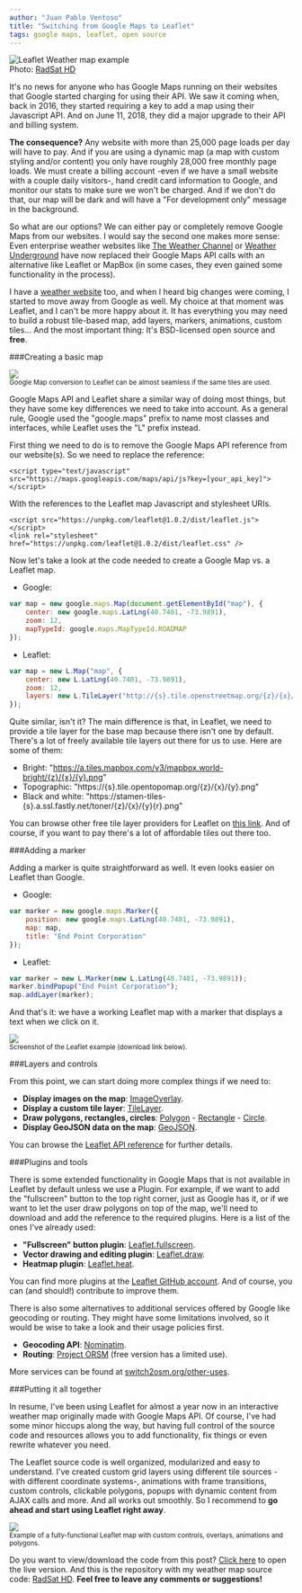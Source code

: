 ```yaml
---
author: "Juan Pablo Ventoso"
title: "Switching from Google Maps to Leaflet"
tags: google maps, leaflet, open source
---
```


<img src="https://raw.githubusercontent.com/juanpabloventoso/end-point-blog/master/2019/03/07/switching-google-maps-leaflet/leaflet-weather-map-us.jpg" alt="Leaflet Weather map example" /><br>Photo: <a href="https://www.extendedforecast.net/radsat">RadSat HD</a>

It's no news for anyone who has Google Maps running on their websites that Google started charging for using their API. We saw it coming when, back in 2016, they started requiring a key to add a map using their Javascript API. And on June 11, 2018, they did a major upgrade to their API and billing system.

<b>The consequence?</b> Any website with more than 25,000 page loads per day will have to pay. And if you are using a dynamic map (a map with custom styling and/or content) you only have roughly 28,000 free monthly page loads. We must create a billing account -even if we have a small website with a couple daily visitors-, hand credit card information to Google, and monitor our stats to make sure we won't be charged. And if we don't do that, our map will be dark and will have a "For development only" message in the background.

So what are our options? We can either pay or completely remove Google Maps from our websites. I would say the second one makes more sense: Even enterprise weather websites like <a href="https://weather.com/weather/radar/interactive/l/USNY0996:1:US" target="_blank">The Weather Channel</a> or <a href="https://www.wunderground.com/wundermap" target="_blank">Weather Underground</a> have now replaced their Google Maps API calls with an alternative like Leaflet or MapBox (in some cases, they even gained some functionality in the process).

I have a <a href="https://www.extendedforecast.net" target="_blank">weather website</a> too, and when I heard big changes were coming, I started to move away from Google as well. My choice at that moment was Leaflet, and I can't be more happy about it. It has everything you may need to build a robust tile-based map, add layers, markers, animations, custom tiles... And the most important thing: It's BSD-licensed open source and <b>free</b>.


###Creating a basic map

<img src="https://raw.githubusercontent.com/juanpabloventoso/end-point-blog/master/2019/03/07/switching-google-maps-leaflet/google-vs-leaflet-look-and-feel.jpg" /><br><small>Google Map conversion to Leaflet can be almost seamless if the same tiles are used.</small>

Google Maps API and Leaflet share a similar way of doing most things, but they have some key differences we need to take into account. As a general rule, Google used the "google.maps" prefix to name most classes and interfaces, while Leaflet uses the "L" prefix instead.

First thing we need to do is to remove the Google Maps API reference from our website(s). So we need to replace the reference:

```
<script type="text/javascript" src="https://maps.googleapis.com/maps/api/js?key=[your_api_key]"></script>
```

With the references to the Leaflet map Javascript and stylesheet URIs.

```
<script src="https://unpkg.com/leaflet@1.0.2/dist/leaflet.js"></script>
<link rel="stylesheet" href="https://unpkg.com/leaflet@1.0.2/dist/leaflet.css" />
```

Now let's take a look at the code needed to create a Google Map vs. a Leaflet map.

* Google:

```javascript
var map = new google.maps.Map(document.getElementById("map"), {
	center: new google.maps.LatLng(40.7401, -73.9891),
	zoom: 12,
	mapTypeId: google.maps.MapTypeId.ROADMAP
});
```

* Leaflet:

```javascript
var map = new L.Map("map", {
	center: new L.LatLng(40.7401, -73.9891),
	zoom: 12,
	layers: new L.TileLayer("http://{s}.tile.openstreetmap.org/{z}/{x}/{y}.png")
});
```

Quite similar, isn't it? The main difference is that, in Leaflet, we need to provide a tile layer for the base map because there isn't one by default. There's a lot of freely available tile layers out there for us to use. Here are some of them:

* Bright: "https://a.tiles.mapbox.com/v3/mapbox.world-bright/{z}/{x}/{y}.png"
* Topographic: "https://{s}.tile.opentopomap.org/{z}/{x}/{y}.png"
* Black and white: "https://stamen-tiles-{s}.a.ssl.fastly.net/toner/{z}/{x}/{y}{r}.png"

You can browse other free tile layer providers for Leaflet on <a href="https://leaflet-extras.github.io/leaflet-providers/preview/" target="_blank">this link</a>. And of course, if you want to pay there's a lot of affordable tiles out there too.


###Adding a marker

Adding a marker is quite straightforward as well. It even looks easier on Leaflet than Google.

* Google:

```javascript
var marker = new google.maps.Marker({
	position: new google.maps.LatLng(40.7401, -73.9891),
	map: map,
	title: "End Point Corporation"
});
```

* Leaflet:

```javascript
var marker = new L.Marker(new L.LatLng(40.7401, -73.9891));
marker.bindPopup("End Point Corporation");
map.addLayer(marker);
```

And that's it: we have a working Leaflet map with a marker that displays a text when we click on it.

<img src="https://raw.githubusercontent.com/juanpabloventoso/end-point-blog/master/2019/03/07/switching-google-maps-leaflet/leaflet-example-working.jpg" /><br><small>Screenshot of the Leaflet example (download link below).</small>


###Layers and controls

From this point, we can start doing more complex things if we need to:

* <b>Display images on the map</b>: <a href="https://leafletjs.com/reference-1.4.0.html#imageoverlay" target="_blank">ImageOverlay</a>.
* <b>Display a custom tile layer</b>: <a href="https://leafletjs.com/reference-1.4.0.html#tilelayer" target="_blank">TileLayer</a>.
* <b>Draw polygons, rectangles, circles</b>: <a href="https://leafletjs.com/reference-1.4.0.html#polygon" target="_blank">Polygon</a> - <a href="https://leafletjs.com/reference-1.4.0.html#rectagle" target="_blank">Rectangle</a> - <a href="https://leafletjs.com/reference-1.4.0.html#circle" target="_blank">Circle</a>.
* <b>Display GeoJSON data on the map</b>: <a href="https://leafletjs.com/reference-1.4.0.html#geojson" target="_blank">GeoJSON</a>.

You can browse the <a href="https://leafletjs.com/reference-1.4.0.html" target="_blank">Leaflet API reference</a> for further details.


###Plugins and tools

There is some extended functionality in Google Maps that is not available in Leaflet by default unless we use a Plugin. For example, if we want to add the "fullscreen" button to the top right corner, just as Google has it, or if we want to let the user draw polygons on top of the map, we'll need to download and add the reference to the required plugins. Here is a list of the ones I've already used:

* <b>"Fullscreen" button plugin</b>: <a href="https://github.com/Leaflet/Leaflet.fullscreen" target="_blank">Leaflet.fullscreen</a>.
* <b>Vector drawing and editing plugin</b>: <a href="https://github.com/Leaflet/Leaflet.draw" target="_blank">Leaflet.draw</a>.
* <b>Heatmap plugin</b>: <a href="https://github.com/Leaflet/Leaflet.heat" target="_blank">Leaflet.heat</a>.

You can find more plugins at the <a href="https://github.com/Leaflet/" target="_blank">Leaflet GitHub account</a>. And of course, you can (and should!) contribute to improve them.


There is also some alternatives to additional services offered by Google like geocoding or routing. They might have some limitations involved, so it would be wise to take a look and their usage policies first.

* <b>Geocoding API</b>: <a href="https://wiki.openstreetmap.org/wiki/Nominatim" target="_blank">Nominatim</a>.
* <b>Routing</b>: <a href="http://project-osrm.org/" target="_blank">Project ORSM</a> (free version has a limited use).

More services can be found at <a href="https://switch2osm.org/other-uses/" target="_blank">switch2osm.org/other-uses</a>.


###Putting it all together

In resume, I've been using Leaflet for almost a year now in an interactive weather map originally made with Google Maps API. Of course, I've had some minor hiccups along the way, but having full control of the source code and resources allows you to add functionality, fix things or even rewrite whatever you need.

The Leaflet source code is well organized, modularized and easy to understand. I've created custom grid layers using different tile sources -with different coordinate systems-, animations with frame transitions, custom controls, clickable polygons, popups with dynamic content from AJAX calls and more. And all works out smoothly. So I recommend to <b>go ahead and start using Leaflet right away</b>.

<img src="https://raw.githubusercontent.com/juanpabloventoso/end-point-blog/master/2019/03/07/switching-google-maps-leaflet/leaflet-map-radsat-hd.jpg" /><br><small>Example of a fully-functional Leaflet map with custom controls, overlays, animations and polygons.</small>


Do you want to view/download the code from this post? <a href="leaflet-example.html">Click here</a> to open the live version. And this is the repository with my weather map source code: <a href="https://github.com/juanpabloventoso/RadSat-HD" target="_blank">RadSat HD</a>. <b>Feel free to leave any comments or suggestions!</b>